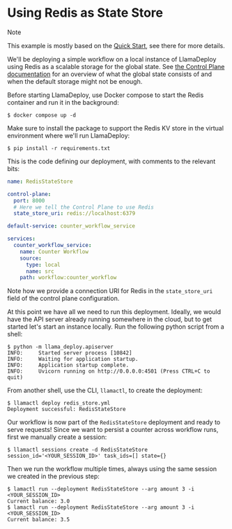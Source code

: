 # Using Redis as State Store

> [!NOTE]
> This example is mostly based on the [Quick Start](../quick_start/README.md), see there for more details.

We'll be deploying a simple workflow on a local instance of LlamaDeploy using Redis as a scalable storage for the
global state. See [the Control Plane documentation](https://docs.llamaindex.ai/en/stable/module_guides/llama_deploy/20_core_components/#control-plane)
for an overview of what the global state consists of and when the default storage might not be enough.

Before starting LlamaDeploy, use Docker compose to start the Redis container and run it in the background:

```
$ docker compose up -d
```

Make sure to install the package to support the Redis KV store in the virtual environment where we'll run LlamaDeploy:

```
$ pip install -r requirements.txt
```

This is the code defining our deployment, with comments to the relevant bits:

```yaml
name: RedisStateStore

control-plane:
  port: 8000
  # Here we tell the Control Plane to use Redis
  state_store_uri: redis://localhost:6379

default-service: counter_workflow_service

services:
  counter_workflow_service:
    name: Counter Workflow
    source:
      type: local
      name: src
    path: workflow:counter_workflow
```

Note how we provide a connection URI for Redis in the `state_store_uri` field of the control plane configuration.

At this point we have all we need to run this deployment. Ideally, we would have the API server already running
somewhere in the cloud, but to get started let's start an instance locally. Run the following python script
from a shell:

```
$ python -m llama_deploy.apiserver
INFO:     Started server process [10842]
INFO:     Waiting for application startup.
INFO:     Application startup complete.
INFO:     Uvicorn running on http://0.0.0.0:4501 (Press CTRL+C to quit)
```

From another shell, use the CLI, `llamactl`, to create the deployment:

```
$ llamactl deploy redis_store.yml
Deployment successful: RedisStateStore
```

Our workflow is now part of the `RedisStateStore` deployment and ready to serve requests! Since we want to persist
a counter across workflow runs, first we manually create a session:

```
$ llamactl sessions create -d RedisStateStore
session_id='<YOUR_SESSION_ID>' task_ids=[] state={}
```

Then we run the workflow multiple times, always using the same session we created in the previous step:

```
$ lamactl run --deployment RedisStateStore --arg amount 3 -i <YOUR_SESSION_ID>
Current balance: 3.0
$ lamactl run --deployment RedisStateStore --arg amount 3 -i <YOUR_SESSION_ID>
Current balance: 3.5
```
